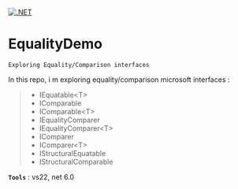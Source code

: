 [![.NET](https://github.com/aimenux/EqualityDemo/actions/workflows/ci.yml/badge.svg?branch=main)](https://github.com/aimenux/EqualityDemo/actions/workflows/ci.yml)

# EqualityDemo
```
Exploring Equality/Comparison interfaces
```

In this repo, i m exploring equality/comparison microsoft interfaces :
>
> - IEquatable\<T>
> - IComparable
> - IComparable\<T>
> - IEqualityComparer
> - IEqualityComparer\<T>
> - IComparer
> - IComparer\<T>
> - IStructuralEquatable
> - IStructuralComparable

**`Tools`** : vs22, net 6.0